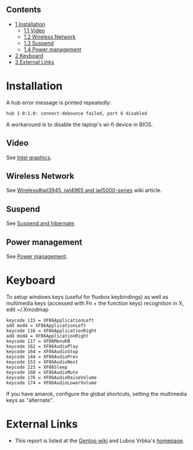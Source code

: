 ## Contents

*   [1 Installation](#Installation)
    *   [1.1 Video](#Video)
    *   [1.2 Wireless Network](#Wireless_Network)
    *   [1.3 Suspend](#Suspend)
    *   [1.4 Power management](#Power_management)
*   [2 Keyboard](#Keyboard)
*   [3 External Links](#External_Links)

# Installation

A hub error message is printed repeatedly:

```
hub 1-0:1.0: connect-debounce failed, port 6 disabled

```

A workaround is to disable the laptop's wi-fi device in BIOS.

## Video

See [Intel graphics](/index.php/Intel_graphics "Intel graphics").

## Wireless Network

See [Wireless#iwl3945, iwl4965 and iwl5000-series](/index.php/Wireless#iwl3945.2C_iwl4965_and_iwl5000-series "Wireless") wiki article.

## Suspend

See [Suspend and hibernate](/index.php/Suspend_and_hibernate "Suspend and hibernate").

## Power management

See [Power management](/index.php/Power_management "Power management").

# Keyboard

To setup windows keys (useful for fluxbox keybindings) as well as multimedia keys (accessed with Fn + the function keys) recognition in X, edit ~/.Xmodmap

```
keycode 115 = XF86ApplicationLeft 
add mod4 = XF86ApplicationLeft 
keycode 116 = XF86ApplicationRight
add mod4 = XF86ApplicationRight
keycode 117 = XF86MenuKB
keycode 162 = XF86AudioPlay
keycode 164 = XF86AudioStop
keycode 144 = XF86AudioPrev
keycode 153 = XF86AudioNext
keycode 223 = XF86Sleep
keycode 160 = XF86AudioMute
keycode 176 = XF86AudioRaiseVolume
keycode 174 = XF86AudioLowerVolume

```

If you have amarok, configure the global shortcuts, setting the multimedia keys as "alternate".

# External Links

*   This report is listed at the [Gentoo wiki](http://gentoo-wiki.com/HARDWARE_Gentoo_on_Fujitsu-Siemens_Amilo_Pro_V3205) and Lubos Vrbka's [homepage](http://www.lubos.vrbka.net/misc_ntb.html).